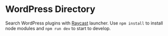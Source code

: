 # WordPress Directory

Search WordPress plugins with [Raycast](https://www.raycast.com/) launcher. Use `npm install` to install node modules and `npm run dev` to start to develop.
